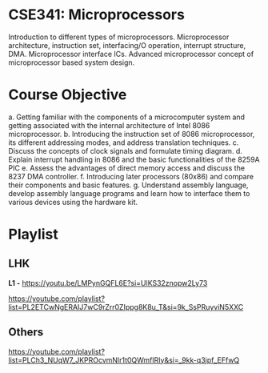 # CSE341: Microprocessors
Introduction to different types of microprocessors. Microprocessor architecture, instruction set, interfacing/O operation, interrupt structure, DMA. Microprocessor interface ICs. Advanced microprocessor concept of microprocessor based system design.

# Course Objective
a. Getting familiar with the components of a microcomputer system and getting associated with the internal architecture of Intel 8086 microprocessor.
b. Introducing the instruction set of 8086 microprocessor, its different addressing modes, and address translation techniques.
c. Discuss the concepts of clock signals and formulate timing diagram.
d. Explain interrupt handling in 8086 and the basic functionalities of the 8259A PIC
e. Assess the advantages of direct memory access and discuss the 8237 DMA controller.
f. Introducing later processors (80x86) and compare their components and basic features.
g. Understand assembly language, develop assembly language programs and learn how to interface them to various devices using the hardware kit.

# Playlist

## LHK

**L1 -** https://youtu.be/LMPynGQFL6E?si=UlKS32znopw2Ly73

https://youtube.com/playlist?list=PL2ETCwNgERAIJ7wC9rZrr0ZIppg8K8u_T&si=9k_SsPRuyviN5XXC

## Others
https://youtube.com/playlist?list=PLCh3_NUqW7_JKPROcvmNlr1t0QWmflRIy&si=_9kk-q3jpf_EFfwQ

